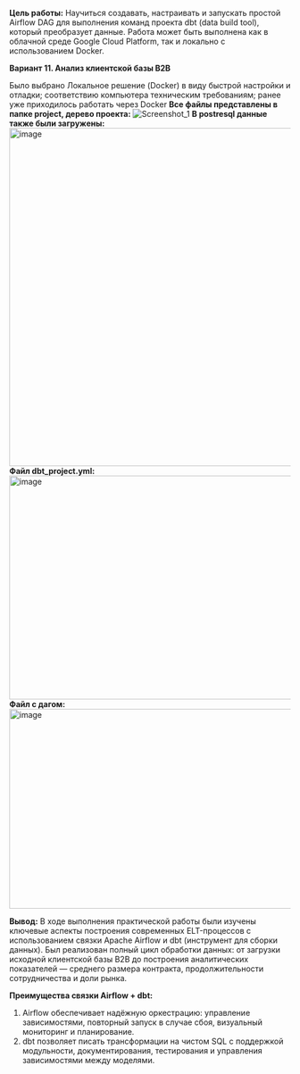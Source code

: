 **Цель работы:**
Научиться создавать, настраивать и запускать простой Airflow DAG для выполнения команд проекта dbt (data build tool), который преобразует данные. Работа может быть выполнена как в облачной среде Google Cloud Platform, так и локально с использованием Docker.

**Вариант 11. Анализ клиентской базы B2B**

Было выбрано Локальное решение (Docker) в виду быстрой настройки и отладки; соответствию компьютера техническим требованиям; ранее уже приходилось работать через Docker
**Все файлы представлены в папке project, дерево проекта:**
![Screenshot_1](https://github.com/user-attachments/assets/3356981f-74e3-475c-b15f-e3bbf0faea18)
**В postresql данные также были загружены:**
<img width="1036" height="606" alt="image" src="https://github.com/user-attachments/assets/0ca8e752-e00f-4e57-a4cf-139fbe96b685" />
**Файл dbt_project.yml:**
<img width="723" height="401" alt="image" src="https://github.com/user-attachments/assets/ef620e9d-ff7a-489b-99cf-2eaffe2e6a4e" />
**Файл с дагом:**
<img width="597" height="358" alt="image" src="https://github.com/user-attachments/assets/226b5baf-197c-4d66-a009-619484892952" />

**Вывод:**
В ходе выполнения практической работы были изучены ключевые аспекты построения современных ELT-процессов с использованием связки Apache Airflow и dbt (инструмент для сборки данных). Был реализован полный цикл обработки данных: от загрузки исходной клиентской базы B2B до построения аналитических показателей — среднего размера контракта, продолжительности сотрудничества и доли рынка.

**Преимущества связки Airflow + dbt:**
1. Airflow обеспечивает надёжную оркестрацию: управление зависимостями, повторный запуск в случае сбоя, визуальный мониторинг и планирование.
2. dbt позволяет писать трансформации на чистом SQL с поддержкой модульности, документирования, тестирования и управления зависимостями между моделями.




